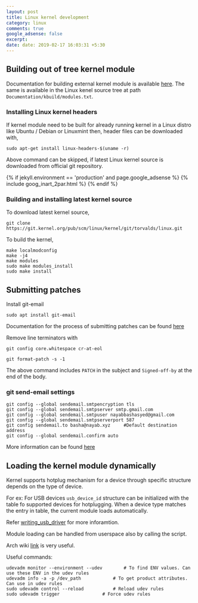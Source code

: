 ```yaml
---
layout: post
title: Linux kernel development
category: linux
comments: true
google_adsense: false
excerpt: 
date: date: 2019-02-17 16:03:31 +5:30
---
```

## Building out of tree kernel module

Documentation for building external kernel module is available [here](https://git.kernel.org/pub/scm/linux/kernel/git/tomba/linux.git/tree/Documentation/kbuild/modules.txt). The same is available in the Linux kenel source tree at path `Documentation/kbuild/modules.txt`.

### Installing Linux kernel headers

If kernel module need to be built for already running kernel in a Linux distro like Ubuntu / Debian or Linuxmint then, header files can be downloaded with,

`sudo apt-get install linux-headers-$(uname -r)`

Above command can be skipped, if latest Linux kernel source is downloaded from official git repository.

<!--after two or more paragraphs-->

  {% if jekyll.environment == 'production' and page.google_adsense %}
  {% include goog_inart_2par.html %}
  {% endif %}

### Building and installing latest kernel source

To download latest kernel source,

```
git clone https://git.kernel.org/pub/scm/linux/kernel/git/torvalds/linux.git
```

To build the kernel,
```
make localmodconfig
make -j4
make modules
sudo make modules_install
sudo make install
```

## Submitting patches

Install git-email
```
sudo apt install git-email
```
Documentation for the process of submitting patches can be found [here](https://git.kernel.org/pub/scm/linux/kernel/git/tomba/linux.git/tree/Documentation/process/submitting-patches.rst)

Remove line terminators with 
```
git config core.whitespace cr-at-eol
```
```
git format-patch -s -1
```
The above command includes `PATCH` in the subject and `Signed-off-by` at the end of the body.

### git send-email settings

```
git config --global sendemail.smtpencryption tls
git config --global sendemail.smtpserver smtp.gmail.com
git config --global sendemail.smtpuser nayabbashasyed@gmail.com
git config --global sendemail.smtpserverport 587
git config sendemail.to basha@nayab.xyz		#Default destination address
git config --global sendemail.confirm auto
```
More information can be found [here](https://www.freedesktop.org/wiki/Software/PulseAudio/HowToUseGitSendEmail/)

## Loading the kernel module dynamically

Kernel supports hotplug mechanism for a device through specific structure depends on the type of device.

For ex: For USB devices `usb_device_id` structure can be initialized with the table fo supported devices for hotplugging. When a device type matches the entry in table, the current module loads automatically.

Refer [writing_usb_driver](https://git.kernel.org/pub/scm/linux/kernel/git/tomba/linux.git/tree/Documentation/driver-api/usb/writing_usb_driver.rst) for more inforamtion.

Module loading can be handled from userspace also by calling the script.

Arch wiki [link](https://wiki.archlinux.org/index.php/udev) is very useful.

Useful commands:
```
udevadm monitor --environment --udev		# To find ENV values. Can use these ENV in the udev rules
udevadm info -a -p /dev_path			# To get product attributes. Can use in udev rules
sudo udevadm control --reload			# Reload udev rules
sudo udevadm trigger				# Force udev rules
```
